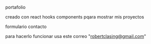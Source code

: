 portafolio 

creado con react hooks components pqara mostrar mis proyectos 

formulario contacto 

para hacerlo funcionar usa este correo "robertclasing@gmail.com"
